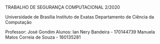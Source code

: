 TRABALHO DE SEGURANÇA COMPUTACIONAL 2/2020

Universidade de Brasília
Instituto de Exatas
Departamento de Ciência da Computação

Professor: José Gondim
Alunos:
    Ian Nery Bandeira - 170144739
    Manuela Matos Correia de Souza - 160135281